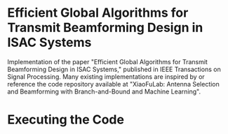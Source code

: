 # Efficient Global Algorithms for Transmit Beamforming Design in ISAC Systems
Implementation of the paper "Efficient Global Algorithms for Transmit Beamforming Design in ISAC Systems," published in IEEE Transactions on Signal Processing. Many existing implementations are inspired by or reference the code repository available at "XiaoFuLab: Antenna Selection and Beamforming with Branch-and-Bound and Machine Learning".
# Executing the Code
